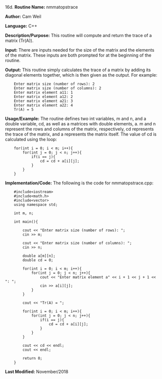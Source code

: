 16d. **Routine Name:**           nmmatopstrace

   **Author:** Cam Weil

   **Language:** C++

   **Description/Purpose:** This routine will compute and return the trace of a matrix (Tr(A)).
   
   **Input:** There are inputs needed for the size of the matrix and the elements of the matrix. These inputs are both prompted for at the beginning of the routine.

   **Output:** This routine simply calculates the trace of a matrix by adding its diagonal elements together, which is then given as the output. For example:
   
        Enter matrix size (number of rows): 2
        Enter matrix size (number of columns): 2
        Enter matrix element a11: 1
        Enter matrix element a12: 2
        Enter matrix element a21: 3
        Enter matrix element a22: 4
        Tr(A) = 5

   **Usage/Example:** The routine defines two int variables, m and n, and a double variable, cd, as well as a matrices with double elements, a. m and n represent the rows and columns of the matrix, respectively, cd represents the trace of the matrix, and a represents the matrix itself. The value of cd is calculated using the loop:
   
        for(int i = 0; i < m; i++){
            for(int j = 0; j < n; j++){
                if(i == j){
                    cd = cd + a[i][j];
                }
            }
        }

   **Implementation/Code:** The following is the code for nmmatopstrace.cpp:

        #include<iostream>
        #include<math.h>
        #include<vector>
        using namespace std;

        int m, n;

        int main(){

            cout << "Enter matrix size (number of rows): ";
            cin >> m;

            cout << "Enter matrix size (number of columns): ";
            cin >> n;

            double a[m][n];
            double cd = 0;

            for(int i = 0; i < m; i++){
                for(int j = 0; j < n; j++){
                    cout << "Enter matrix element a" << i + 1 << j + 1 << ": ";
                    cin >> a[i][j];
                }
            }

            cout << "Tr(A) = ";
    
            for(int i = 0; i < m; i++){
                for(int j = 0; j < n; j++){
                    if(i == j){
                        cd = cd + a[i][j];
                    }
                }
            }

            cout << cd << endl;
            cout << endl;

            return 0;
        }

   **Last Modified:** November/2018
